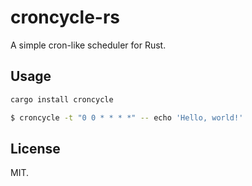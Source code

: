 # croncycle-rs

A simple cron-like scheduler for Rust.

## Usage

```bash
cargo install croncycle
```

```bash
$ croncycle -t "0 0 * * * *" -- echo 'Hello, world!'
```

## License

MIT.
